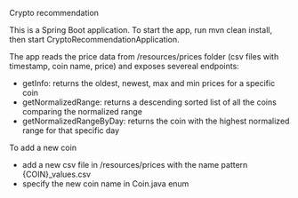 Crypto recommendation

This is a Spring Boot application.
To start the app, run mvn clean install, then start CryptoRecommendationApplication.

The app reads the price data from /resources/prices folder (csv files with timestamp, coin name, price) and exposes severeal endpoints:
- getInfo: returns the oldest, newest, max and min prices for a specific coin
- getNormalizedRange: returns a descending sorted list of all the coins comparing the normalized range
- getNormalizedRangeByDay: returns the coin with the highest normalized range for that specific day

To add a new coin
- add a new csv file in /resources/prices with the name pattern {COIN}_values.csv
- specify the new coin name in Coin.java enum
